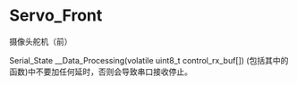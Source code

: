 # Servo_Front
摄像头舵机（前）


Serial_State __Data_Processing(volatile uint8_t control_rx_buf[])  (包括其中的函数)中不要加任何延时，否则会导致串口接收停止。
